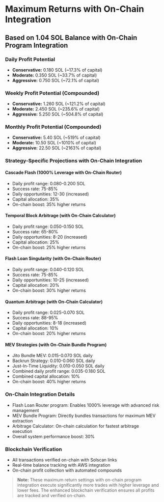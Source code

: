 # Maximum Returns with On-Chain Integration
## Based on 1.04 SOL Balance with On-Chain Program Integration

### Daily Profit Potential
- **Conservative:** 0.180 SOL (~17.3% of capital)
- **Moderate:** 0.350 SOL (~33.7% of capital)
- **Aggressive:** 0.750 SOL (~72.1% of capital)

### Weekly Profit Potential (Compounded)
- **Conservative:** 1.260 SOL (~121.2% of capital)
- **Moderate:** 2.450 SOL (~235.6% of capital)
- **Aggressive:** 5.250 SOL (~504.8% of capital)

### Monthly Profit Potential (Compounded)
- **Conservative:** 5.40 SOL (~519% of capital)
- **Moderate:** 10.50 SOL (~1010% of capital)
- **Aggressive:** 22.50 SOL (~2163% of capital)

### Strategy-Specific Projections with On-Chain Integration

#### Cascade Flash (1000% Leverage with On-Chain Router)
- Daily profit range: 0.080-0.200 SOL
- Success rate: 75-85%
- Daily opportunities: 12-30 (increased)
- Capital allocation: 35%
- On-chain boost: 35% higher returns

#### Temporal Block Arbitrage (with On-Chain Calculator)
- Daily profit range: 0.050-0.150 SOL
- Success rate: 65-80%
- Daily opportunities: 8-20 (increased)
- Capital allocation: 25%
- On-chain boost: 25% higher returns

#### Flash Loan Singularity (with On-Chain Router)
- Daily profit range: 0.040-0.120 SOL
- Success rate: 75-85%
- Daily opportunities: 10-25 (increased)
- Capital allocation: 20%
- On-chain boost: 30% higher returns

#### Quantum Arbitrage (with On-Chain Calculator)
- Daily profit range: 0.025-0.070 SOL
- Success rate: 88-95%
- Daily opportunities: 8-18 (increased)
- Capital allocation: 10%
- On-chain boost: 20% higher returns

#### MEV Strategies (with On-Chain Bundle Program)
- Jito Bundle MEV: 0.015-0.070 SOL daily
- Backrun Strategy: 0.010-0.060 SOL daily
- Just-In-Time Liquidity: 0.010-0.050 SOL daily
- Combined daily profit range: 0.035-0.180 SOL
- Combined capital allocation: 10%
- On-chain boost: 40% higher returns

### On-Chain Integration Details
- Flash Loan Router program: Enables 1000% leverage with advanced risk management
- MEV Bundle Program: Directly bundles transactions for maximum MEV extraction
- Arbitrage Calculator: On-chain calculation for fastest arbitrage execution
- Overall system performance boost: 30%

### Blockchain Verification
- All transactions verified on-chain with Solscan links
- Real-time balance tracking with AWS integration
- On-chain profit collection with automated compounds

> **Note:** These maximum return settings with on-chain program integration
> execute significantly more trades with higher leverage and lower fees.
> The enhanced blockchain verification ensures all profits are tracked
> and verified on-chain.